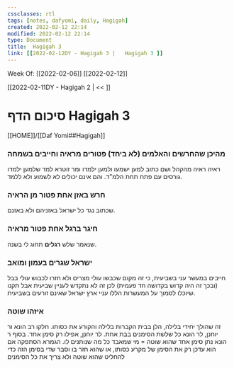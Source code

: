 ```yaml
---
cssclasses: rtl
tags: [notes, dafyomi, daily, Hagigah] 
created: 2022-02-12 22:14
modified: 2022-02-12 22:14
type: Document
title:  Hagigah 3
link: [[2022-02-12DY - Hagigah 3 |   Hagigah 3 ]]
---
```

Week Of: [[2022-02-06]]
[[2022-02-12]]

[[2022-02-11DY - Hagigah 2 | << ]] 

# סיכום הדף  Hagigah 3

[[HOME]]/[[Daf Yomi##Hagigah]]

### מהיכן שהחרשים והאלמים (לא ביחד) פטורים מראיה וחייבים בשמחה
ראיה ראיה מהקהל ושם כתוב למען ישמעו ולמען ילמדו ומר זוטרא למד שלמען ילמדו גורסים עם פתח תחת הלמ"ד.
והם אינם יכולים לא לשמוע ולא ללמד.
### חרש באזן אחת פטור מן הראיה
שכתוב נגד כל ישראל באזניהם ולא באזנם.
### חיגר ברגל אחת פטור מראיה
שנאמר שלש **רגלים** תחוג לי בשנה.
### ישראל שגרים בעמון ומואב
חייבים במעשר עני בשביעית, כי זה מקום שכבשו עולי מצרים ולא חזרו לכבוש עולי בבל (ובכך זה היה קדוש בקדושה חד פעמית) לכן זה לא נתקדש לעניין שביעית אבל תקנו שיוכלו לסמוך על המעשרות הללו עניי ארץ ישראל שאינם זורעים בשביעית.
### איזהו שוטה
זה שהולך יחידי בלילה, הלן בבית הקברות בלילה והקורע את כסותו.
חלקו רב הונא ור יוחנן, לר הונא כל שלשת הסימנים בבת אחת.
לר יוחנן, אפילו רק סימן אחד.
בסוף ר הונא נתן סימן אחד שהוא שוטה = מי שמאבד כל מה שנותנים לו.
הגמרא הסתפקה אם הוא עדכן רק את הסימן של מקרע כסותו, או שהוא חזר בו וסבר שדי בסימן הזה כדי להחליט שהוא שוטה ולא צריך את כל הסימנים
 

